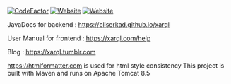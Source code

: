[![CodeFactor](https://www.codefactor.io/repository/github/cliserkad/xarql/badge)](https://www.codefactor.io/repository/github/cliserkad/xarql)
[![Website](https://img.shields.io/website/https/xarql.com.svg?down_color=red&down_message=down&label=xarql.com&up_color=dark-green&up_message=up)](https://xarql.com)
[![Website](https://img.shields.io/website/https/xarql.net/01.svg?down_color=red&down_message=down&label=xarql.net&up_color=dark-green&up_message=up)](https://xarql.net)

JavaDocs for backend :
https://cliserkad.github.io/xarql

User Manual for frontend :
https://xarql.com/help

Blog :
https://xarql.tumblr.com

https://htmlformatter.com is used for html style consistency
This project is built with Maven and runs on Apache Tomcat 8.5
